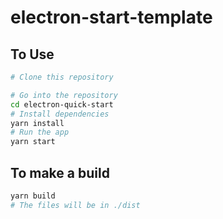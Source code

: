 # electron-start-template
## To Use

```bash
# Clone this repository

# Go into the repository
cd electron-quick-start
# Install dependencies
yarn install
# Run the app
yarn start
```

## To make a build

```bash
yarn build
# The files will be in ./dist
```